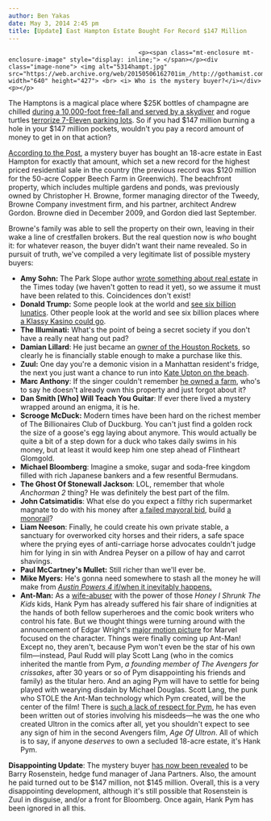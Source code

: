 ```yaml
---
author: Ben Yakas
date: May 3, 2014 2:45 pm
title: [Update] East Hampton Estate Bought For Record $147 Million
---
```


	
										<p><span class="mt-enclosure mt-enclosure-image" style="display: inline;"> </span></p><div class="image-none"> <img alt="5314hampt.jpg" src="https://web.archive.org/web/20150506162701im_/http://gothamist.com/attachments/byakas/5314hampt.jpg" width="640" height="427"> <br> <i> Who is the mystery buyer?</i></div> <p></p>

<p>The Hamptons is a magical place where $25K bottles of champagne are chilled <a href="https://web.archive.org/web/20150506162701/http://gothamist.com/2013/05/25/the_hamptons_celebrates_memorial_da.php">during a 10,000-foot free-fall and served by a skydiver</a> and rogue turtles <a href="https://web.archive.org/web/20150506162701/http://gothamist.com/2013/11/02/the_top_10_most_hamptons-y_crimes_i.php">terrorize 7-Eleven parking lots</a>. So if you had $147 million burning a hole in your $147 million pockets, wouldn&apos;t you pay a record amount of money to get in on that action?</p>

<p><a href="https://web.archive.org/web/20150506162701/http://pagesix.com/2014/05/02/mystery-buyer-snatches-east-hampton-mansion-for-145m/?_ga=1.149870454.1156324577.1348938752">According to the Post</a>, a mystery buyer has bought an 18-acre estate in East Hampton for exactly that amount, which set a new record for the highest priced residential sale in the country (the previous record was $120 million for the 50-acre Copper Beech Farm in Greenwich). The beachfront property, which includes multiple gardens and ponds, was previously owned by Christopher H. Browne, former managing director of the Tweedy, Browne Company investment firm, and his partner, architect Andrew Gordon. Browne died in December 2009, and Gordon died last September. </p>

<p>Browne&apos;s family was able to sell the property on their own, leaving in their wake a line of crestfallen brokers. But the real question now is <em>who</em> bought it: for whatever reason, the buyer didn&apos;t want their name revealed. So in pursuit of truth, we&apos;ve compiled a very legitimate list of possible mystery buyers:</p>

<ul>
	<li><strong>Amy Sohn:</strong> The Park Slope author <a href="https://web.archive.org/web/20150506162701/http://www.nytimes.com/2014/05/04/realestate/for-sale-by-owner-in-park-slope-a-steep-learning-curve.html?smid=tw-nytimes">wrote something about real estate</a> in the Times today (we haven&apos;t gotten to read it yet), so we assume it must have been related to this. Coincidences don&apos;t exist!</li>
	<li><strong>Donald Trump:</strong> Some people look at the world and <a href="https://web.archive.org/web/20150506162701/http://buffy.wikia.com/wiki/The_Weight_of_the_World">see six billion lunatics</a>. Other people look at the world and see six billion places where <a href="https://web.archive.org/web/20150506162701/http://gothamist.com/tags/donaldtrump">a Klassy Kasino could go</a>.</li>
	<li><strong>The Illuminati:</strong> What&apos;s the point of being a secret society if you don&apos;t have a really neat hang out pad?</li>
	<li><strong>Damian Lillard</strong>: He just became an <a href="https://web.archive.org/web/20150506162701/http://blacksportsonline.com/home/2014/05/damian-lillard-listed-as-owner-on-rockets-wikipedia-page-photo/">owner of the Houston Rockets</a>, so clearly he is financially stable enough to make a purchase like this. </li>
<li><strong>Zuul:</strong> One day you&apos;re a demonic vision in a Manhattan resident&apos;s fridge, the next you just want a chance to run into <a href="https://web.archive.org/web/20150506162701/http://gothamist.com/2013/06/07/photos_kate_upton_frolics_nearly_lo.php">Kate Upton on the beach</a>.</li>
	<li><strong>Marc Anthony</strong>: If the singer couldn&apos;t remember <a href="https://web.archive.org/web/20150506162701/http://www.dailymail.co.uk/tvshowbiz/article-2619269/Marc-Anthony-testifies-forgot-farm-bitter-child-support-case-ex-Dayanara-Torres-continues.html">he owned a farm</a>, who&apos;s to say he doesn&apos;t already own this property and just forgot about it?</li>
	<li><strong>Dan Smith [Who] Will Teach You Guitar</strong>: If ever there lived a mystery wrapped around an enigma, it is he.</li>
	<li><strong>Scrooge McDuck:</strong> Modern times have been hard on the richest member of The Billionaires Club of Duckburg. You can&apos;t just find a golden rock the size of a goose&apos;s egg laying about anymore. This would actually be quite a bit of a step down for a duck who takes daily swims in his money, but at least it would keep him one step ahead of Flintheart Glomgold.</li>
<li><strong>Michael Bloomberg</strong>: Imagine a smoke, sugar and soda-free kingdom filled with rich Japanese bankers and a few resentful Bermudans.</li>
	<li><strong>The Ghost Of Stonewall Jackson</strong>: LOL, remember that whole <em>Anchorman 2</em> thing? He was definitely the best part of the film. </li>
	<li><strong>John Catsimatidis</strong>: What else do you expect a filthy rich supermarket magnate to do with his money after <a href="https://web.archive.org/web/20150506162701/http://gothamist.com/tags/johncatsimatidis">a failed mayoral bid</a>, build <a href="https://web.archive.org/web/20150506162701/http://gothamist.com/2013/06/19/monorail.php">a monorail</a>?</li>
	<li><strong>Liam Neeson</strong>: Finally, he could create his own private stable, a sanctuary for overworked city horses and their riders, a safe space where the prying eyes of anti-carriage horse advocates couldn&apos;t judge him for lying in sin with Andrea Peyser on a pillow of hay and carrot shavings.</li>
<li><strong>Paul McCartney&apos;s Mullet:</strong> Still richer than we&apos;ll ever be.</li>
	<li><strong>Mike Myers:</strong> He&apos;s gonna need somewhere to stash all the money he will make from <a href="https://web.archive.org/web/20150506162701/http://screenrant.com/austin-powers-4-mike-myers-official-rob-127932/"><em>Austin Powers 4</em> if/when it inevitably happens.</a></li>
	<li><strong>Ant-Man:</strong> As a <a href="https://web.archive.org/web/20150506162701/http://www.comicvine.com/articles/off-my-mind-is-hank-pym-a-wife-beater-or-did-he-ge/1100-143296/">wife-abuser</a> with the power of those <em>Honey I Shrunk The Kids</em> kids, Hank Pym has already suffered his fair share of indignities at the hands of both fellow superheroes and the comic book writers who control his fate. But we thought things were turning around with the announcement of Edgar Wright&apos;s <a href="https://web.archive.org/web/20150506162701/http://io9.com/edgar-wrights-ant-man-movie-test-footage-finally-revea-456796816">major motion picture</a> for Marvel focused on the character. Things were finally coming up Ant-Man! Except no, they aren&apos;t, because Pym won&apos;t even be the star of his own film&#x2014;instead, Paul Rudd will play Scott Lang (who in the comics inherited the mantle from Pym, <em>a founding member of The Avengers for crissakes</em>, after 30 years or so of Pym disappointing his friends and family) as the titular hero. And an aging Pym will have to settle for being played with wearying disdain by Michael Douglas. Scott Lang, the punk who STOLE the Ant-Man technology which Pym created, will be the center of the film! There is <a href="https://web.archive.org/web/20150506162701/http://comicsalliance.com/ant-man-movie-michael-douglas-paul-rudd-casting-opinion/">such a lack of respect for Pym</a>, he has even been written out of stories involving his misdeeds&#x2014;he was the one who created Ultron in the comics after all, yet you shouldn&apos;t expect to see any sign of him in the second Avengers film, <em>Age Of Ultron</em>. All of which is to say, if anyone <em>deserves</em> to own a secluded 18-acre estate, it&apos;s Hank Pym. </li>
</ul>

<p><strong>Disappointing Update</strong>: The mystery buyer <a href="https://web.archive.org/web/20150506162701/http://nypost.com/2014/05/03/activist-investor-buys-east-hampton-mansion-for-record-147m/">has now been revealed</a> to be Barry Rosenstein, hedge fund manager of Jana Partners. Also, the amount he paid turned out to be $147 million, not $145 million. Overall, this is a very disappointing development, although it&apos;s still possible that Rosenstein is Zuul in disguise, and/or a front for Bloomberg. Once again, Hank Pym has been ignored in all this.</p>					
										
									
				